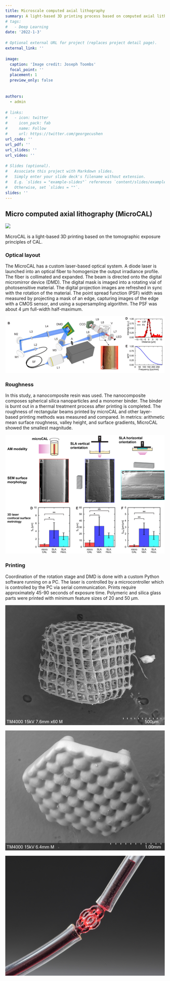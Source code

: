 ```yaml
---
title: Microscale computed axial lithography
summary: A light-based 3D printing process based on computed axial lithography.
# tags:
#   - Deep Learning
date: '2022-1-3'

# Optional external URL for project (replaces project detail page).
external_link: ''

image:
  caption: 'Image credit: Joseph Toombs'
  focal_point: ''
  placement: 1
  preview_only: false


authors:
  - admin

# links:
#   - icon: twitter
#     icon_pack: fab
#     name: Follow
#     url: https://twitter.com/georgecushen
url_code: ''
url_pdf: ''
url_slides: ''
url_video: ''

# Slides (optional).
#   Associate this project with Markdown slides.
#   Simply enter your slide deck's filename without extension.
#   E.g. `slides = "example-slides"` references `content/slides/example-slides.md`.
#   Otherwise, set `slides = ""`.
slides: ''
---
```




## Micro computed axial lithography (MicroCAL)

![](images/microcalbanner.jpg)

MicroCAL is a light-based 3D printing based on the tomographic exposure principles of CAL. 

### Optical layout

The MicroCAL has a custom laser-based optical system. A diode laser is launched into an optical fiber to homogenize the output irradiance profile. The fiber is collimated and expanded. The beam is directed onto the digital micromirror device (DMD). The digital mask is imaged into a rotating vial of photosensitive material. The digital projection images are refreshed in sync with the rotation of the material. The point spread function (PSF) width was measured by projecting a mask of an edge, capturing images of the edge with a CMOS sensor, and using a supersampling algorithm. The PSF was about 4 µm full-width half-maximum. 

![](images/microcallayout.jpg)



### Roughness

In this study, a nanocomposite resin was used. The nanocomposite composes spherical silica nanoparticles and a monomer binder. The binder is burnt out in a thermal treatment process after printing is completed. The roughness of rectangular beams printed by microCAL and other layer-based printing methods was measured and compared. In metrics: arithmetic mean surface roughness, valley height, and surface gradients, MicroCAL showed the smallest magnitude. 

![](images/microcalroughness.png)


### Printing

Coordination of the rotation stage and DMD is done with a custom Python software running on a PC. The laser is controlled by a microcontroller which is controlled by the PC via serial communication. Prints require approximately 45-90 seconds of exposure time. Polymeric and silica glass parts were printed with minimum feature sizes of 20 and 50 µm.

![](images/microcalpolymer.tif)

![](images/microcalmicrolens.tif)

![](images/microcalmicrofluidic.jpg)
